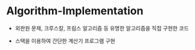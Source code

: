 # Algorithm-Implementation

* 외판원 문제, 크루스칼, 프림스 알고리즘 등 유명한 알고리즘을 직접 구현한 코드

* 스택을 이용하여 간단한 계산기 프로그램 구현
